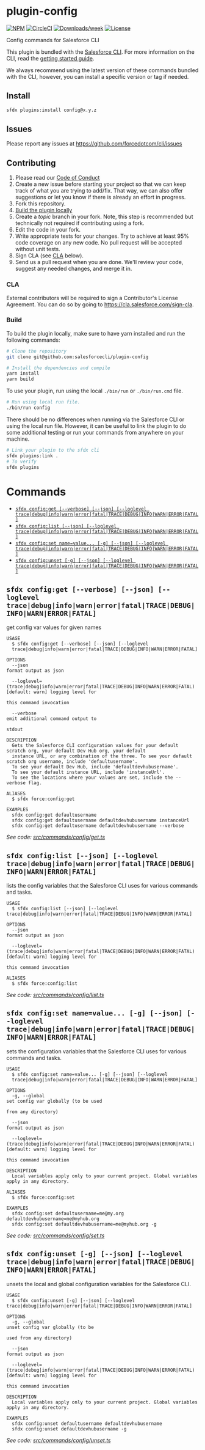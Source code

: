 # plugin-config

[![NPM](https://img.shields.io/npm/v/@salesforce/plugin-config.svg?label=@salesforce/plugin-config)](https://www.npmjs.com/package/@salesforce/plugin-config) [![CircleCI](https://circleci.com/gh/salesforcecli/plugin-config/tree/main.svg?style=shield)](https://circleci.com/gh/salesforcecli/plugin-config/tree/main) [![Downloads/week](https://img.shields.io/npm/dw/@salesforce/plugin-config.svg)](https://npmjs.org/package/@salesforce/plugin-config) [![License](https://img.shields.io/badge/License-BSD%203--Clause-brightgreen.svg)](https://raw.githubusercontent.com/salesforcecli/plugin-config/main/LICENSE.txt)

Config commands for Salesforce CLI

This plugin is bundled with the [Salesforce CLI](https://developer.salesforce.com/tools/sfdxcli). For more information on the CLI, read the [getting started guide](https://developer.salesforce.com/docs/atlas.en-us.sfdx_setup.meta/sfdx_setup/sfdx_setup_intro.htm).

We always recommend using the latest version of these commands bundled with the CLI, however, you can install a specific version or tag if needed.

## Install

```bash
sfdx plugins:install config@x.y.z
```

## Issues

Please report any issues at https://github.com/forcedotcom/cli/issues

## Contributing

1. Please read our [Code of Conduct](CODE_OF_CONDUCT.md)
2. Create a new issue before starting your project so that we can keep track of
   what you are trying to add/fix. That way, we can also offer suggestions or
   let you know if there is already an effort in progress.
3. Fork this repository.
4. [Build the plugin locally](#build)
5. Create a _topic_ branch in your fork. Note, this step is recommended but technically not required if contributing using a fork.
6. Edit the code in your fork.
7. Write appropriate tests for your changes. Try to achieve at least 95% code coverage on any new code. No pull request will be accepted without unit tests.
8. Sign CLA (see [CLA](#cla) below).
9. Send us a pull request when you are done. We'll review your code, suggest any needed changes, and merge it in.

### CLA

External contributors will be required to sign a Contributor's License
Agreement. You can do so by going to https://cla.salesforce.com/sign-cla.

### Build

To build the plugin locally, make sure to have yarn installed and run the following commands:

```bash
# Clone the repository
git clone git@github.com:salesforcecli/plugin-config

# Install the dependencies and compile
yarn install
yarn build
```

To use your plugin, run using the local `./bin/run` or `./bin/run.cmd` file.

```bash
# Run using local run file.
./bin/run config
```

There should be no differences when running via the Salesforce CLI or using the local run file. However, it can be useful to link the plugin to do some additional testing or run your commands from anywhere on your machine.

```bash
# Link your plugin to the sfdx cli
sfdx plugins:link .
# To verify
sfdx plugins
```

# Commands

<!-- commands -->
* [`sfdx config:get [--verbose] [--json] [--loglevel trace|debug|info|warn|error|fatal|TRACE|DEBUG|INFO|WARN|ERROR|FATAL]`](#sfdx-configget---verbose---json---loglevel-tracedebuginfowarnerrorfataltracedebuginfowarnerrorfatal)
* [`sfdx config:list [--json] [--loglevel trace|debug|info|warn|error|fatal|TRACE|DEBUG|INFO|WARN|ERROR|FATAL]`](#sfdx-configlist---json---loglevel-tracedebuginfowarnerrorfataltracedebuginfowarnerrorfatal)
* [`sfdx config:set name=value... [-g] [--json] [--loglevel trace|debug|info|warn|error|fatal|TRACE|DEBUG|INFO|WARN|ERROR|FATAL]`](#sfdx-configset-namevalue--g---json---loglevel-tracedebuginfowarnerrorfataltracedebuginfowarnerrorfatal)
* [`sfdx config:unset [-g] [--json] [--loglevel trace|debug|info|warn|error|fatal|TRACE|DEBUG|INFO|WARN|ERROR|FATAL]`](#sfdx-configunset--g---json---loglevel-tracedebuginfowarnerrorfataltracedebuginfowarnerrorfatal)

## `sfdx config:get [--verbose] [--json] [--loglevel trace|debug|info|warn|error|fatal|TRACE|DEBUG|INFO|WARN|ERROR|FATAL]`

get config var values for given names

```
USAGE
  $ sfdx config:get [--verbose] [--json] [--loglevel 
  trace|debug|info|warn|error|fatal|TRACE|DEBUG|INFO|WARN|ERROR|FATAL]

OPTIONS
  --json                                                                            format output as json

  --loglevel=(trace|debug|info|warn|error|fatal|TRACE|DEBUG|INFO|WARN|ERROR|FATAL)  [default: warn] logging level for
                                                                                    this command invocation

  --verbose                                                                         emit additional command output to
                                                                                    stdout

DESCRIPTION
  Gets the Salesforce CLI configuration values for your default scratch org, your default Dev Hub org, your default 
  instance URL, or any combination of the three. To see your default scratch org username, include 'defaultusername'.
  To see your default Dev Hub, include 'defaultdevhubusername'.
  To see your default instance URL, include 'instanceUrl'.
  To see the locations where your values are set, include the --verbose flag.

ALIASES
  $ sfdx force:config:get

EXAMPLES
  sfdx config:get defaultusername
  sfdx config:get defaultusername defaultdevhubusername instanceUrl
  sfdx config:get defaultusername defaultdevhubusername --verbose
```

_See code: [src/commands/config/get.ts](https://github.com/salesforcecli/plugin-config/blob/v1.2.17/src/commands/config/get.ts)_

## `sfdx config:list [--json] [--loglevel trace|debug|info|warn|error|fatal|TRACE|DEBUG|INFO|WARN|ERROR|FATAL]`

lists the config variables that the Salesforce CLI uses for various commands and tasks.

```
USAGE
  $ sfdx config:list [--json] [--loglevel trace|debug|info|warn|error|fatal|TRACE|DEBUG|INFO|WARN|ERROR|FATAL]

OPTIONS
  --json                                                                            format output as json

  --loglevel=(trace|debug|info|warn|error|fatal|TRACE|DEBUG|INFO|WARN|ERROR|FATAL)  [default: warn] logging level for
                                                                                    this command invocation

ALIASES
  $ sfdx force:config:list
```

_See code: [src/commands/config/list.ts](https://github.com/salesforcecli/plugin-config/blob/v1.2.17/src/commands/config/list.ts)_

## `sfdx config:set name=value... [-g] [--json] [--loglevel trace|debug|info|warn|error|fatal|TRACE|DEBUG|INFO|WARN|ERROR|FATAL]`

sets the configuration variables that the Salesforce CLI uses for various commands and tasks.

```
USAGE
  $ sfdx config:set name=value... [-g] [--json] [--loglevel 
  trace|debug|info|warn|error|fatal|TRACE|DEBUG|INFO|WARN|ERROR|FATAL]

OPTIONS
  -g, --global                                                                      set config var globally (to be used
                                                                                    from any directory)

  --json                                                                            format output as json

  --loglevel=(trace|debug|info|warn|error|fatal|TRACE|DEBUG|INFO|WARN|ERROR|FATAL)  [default: warn] logging level for
                                                                                    this command invocation

DESCRIPTION
  Local variables apply only to your current project. Global variables apply in any directory.

ALIASES
  $ sfdx force:config:set

EXAMPLES
  sfdx config:set defaultusername=me@my.org defaultdevhubusername=me@myhub.org
  sfdx config:set defaultdevhubusername=me@myhub.org -g
```

_See code: [src/commands/config/set.ts](https://github.com/salesforcecli/plugin-config/blob/v1.2.17/src/commands/config/set.ts)_

## `sfdx config:unset [-g] [--json] [--loglevel trace|debug|info|warn|error|fatal|TRACE|DEBUG|INFO|WARN|ERROR|FATAL]`

unsets the local and global configuration variables for the Salesforce CLI.

```
USAGE
  $ sfdx config:unset [-g] [--json] [--loglevel trace|debug|info|warn|error|fatal|TRACE|DEBUG|INFO|WARN|ERROR|FATAL]

OPTIONS
  -g, --global                                                                      unset config var globally (to be
                                                                                    used from any directory)

  --json                                                                            format output as json

  --loglevel=(trace|debug|info|warn|error|fatal|TRACE|DEBUG|INFO|WARN|ERROR|FATAL)  [default: warn] logging level for
                                                                                    this command invocation

DESCRIPTION
  Local variables apply only to your current project. Global variables apply in any directory.

EXAMPLES
  sfdx config:unset defaultusername defaultdevhubusername
  sfdx config:unset defaultdevhubusername -g
```

_See code: [src/commands/config/unset.ts](https://github.com/salesforcecli/plugin-config/blob/v1.2.17/src/commands/config/unset.ts)_
<!-- commandsstop -->
